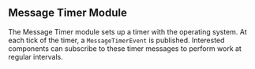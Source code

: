## Message Timer Module

The Message Timer module sets up a timer with the operating system. At each tick of the timer, a `MessageTimerEvent` is published. Interested components can subscribe to these timer messages to perform work at regular intervals.